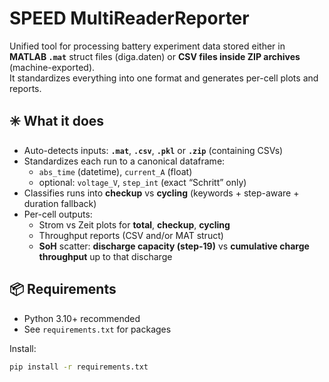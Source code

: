 # SPEED MultiReaderReporter

Unified tool for processing battery experiment data stored either in **MATLAB `.mat`** struct files (diga.daten) or **CSV files inside ZIP archives** (machine-exported).  
It standardizes everything into one format and generates per-cell plots and reports.

## ✳️ What it does

- Auto-detects inputs: **`.mat`**, **`.csv`**, **`.pkl`** or **`.zip`** (containing CSVs)
- Standardizes each run to a canonical dataframe:
  - `abs_time` (datetime), `current_A` (float)
  - optional: `voltage_V`, `step_int` (exact “Schritt” only)
- Classifies runs into **checkup** vs **cycling** (keywords + step-aware + duration fallback)
- Per-cell outputs:
  - Strom vs Zeit plots for **total**, **checkup**, **cycling**
  - Throughput reports (CSV and/or MAT struct)
  - **SoH** scatter: **discharge capacity (step-19)** vs **cumulative charge throughput** up to that discharge

## 📦 Requirements

- Python 3.10+ recommended
- See `requirements.txt` for packages

Install:
```bash
pip install -r requirements.txt
